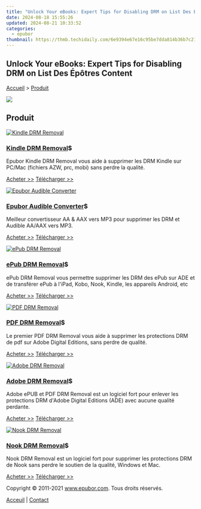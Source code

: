 ```yaml
---
title: "Unlock Your eBooks: Expert Tips for Disabling DRM on List Des Épôtres Content"
date: 2024-08-18 15:55:26
updated: 2024-08-21 10:33:52
categories:
  - epubor
thumbnail: https://thmb.techidaily.com/6e9394e67e16c95be7dda814b36b7c21bb54383a50ab2ad1ac5bcf151b169014.jpg
---
```


## Unlock Your eBooks: Expert Tips for Disabling DRM on List Des Épôtres Content

[Accueil](http://www.epubor.com/fr/) \> [Produit](https://tools.techidaily.com/epubor/products/)

![](http://www.epubor.com/style/images/ebook-icon.jpg) 

## Produit

[![Kindle DRM Removal](https://www.epubor.com/images/remote/D4/1D/D41D8C_D41D8C_KindleDrmRemoval-box.jpg)](https://tools.techidaily.com/epubor/products/) 

### [Kindle DRM Removal](https://tools.techidaily.com/epubor/products/)$

Epubor Kindle DRM Removal vous aide à supprimer les DRM Kindle sur PC/Mac (fichiers AZW, prc, mobi) sans perdre la qualité.

[Acheter >>](https://tools.techidaily.com/epubor/products/) [Télécharger >>](https://tools.techidaily.com/epubor/products/) 

[![Epubor Audible Converter](https://www.epubor.com/images/uppic/audible-converter.png)](https://tools.techidaily.com/epubor/products/) 

### [Epubor Audible Converter](https://tools.techidaily.com/epubor/products/)$

 Meilleur convertisseur AA & AAX vers MP3 pour supprimer les DRM et Audible AA/AAX vers MP3\. 

[Acheter >>](https://tools.techidaily.com/epubor/products/) [Télécharger >>](https://tools.techidaily.com/epubor/products/) 

[![ePub DRM Removal](https://www.epubor.com/images/remote/D4/1D/D41D8C_D41D8C_drmtool.jpg)](https://tools.techidaily.com/epubor/products/) 

### [ePub DRM Removal](https://tools.techidaily.com/epubor/products/)$

ePub DRM Removal vous permettre supprimer les DRM des ePub sur ADE et de transférer ePub à l'iPad, Kobo, Nook, Kindle, les appareils Android, etc

[Acheter >>](https://tools.techidaily.com/epubor/products/) [Télécharger >>](https://tools.techidaily.com/epubor/products/) 

[![PDF DRM Removal](https://www.epubor.com/images/remote/D4/1D/D41D8C_D41D8C_PdfDrmRemoval-box.jpg)](https://tools.techidaily.com/epubor/products/) 

### [PDF DRM Removal](https://tools.techidaily.com/epubor/products/)$

Le premier PDF DRM Removal vous aide à supprimer les protections DRM de pdf sur Adobe Digital Editions, sans perdre de qualité. 

[Acheter >>](https://tools.techidaily.com/epubor/products/) [Télécharger >>](https://tools.techidaily.com/epubor/products/) 

[![Adobe DRM Removal](https://www.epubor.com/images/remote/D4/1D/D41D8C_D41D8C_adobedrmremoval-box.jpg)](https://tools.techidaily.com/epubor/products/) 

### [Adobe DRM Removal](https://tools.techidaily.com/epubor/products/)$

Adobe ePUB et PDF DRM Removal est un logiciel fort pour enlever les protections DRM d'Adobe Digital Editions (ADE) avec aucune qualité perdante.

[Acheter >>](https://tools.techidaily.com/epubor/products/) [Télécharger >>](https://tools.techidaily.com/epubor/products/) 

[![Nook DRM Removal](https://www.epubor.com/images/remote/D4/1D/D41D8C_D41D8C_NookDrmRemoval.jpg)](https://tools.techidaily.com/epubor/nook-drm-removal/) 

### [Nook DRM Removal](https://tools.techidaily.com/epubor/nook-drm-removal/)$

Nook DRM Removal est un logiciel fort pour supprimer les protections DRM de Nook sans perdre le soutien de la qualité, Windows et Mac.

[Acheter >>](https://tools.techidaily.com/epubor/nook-drm-removal/) [Télécharger >>](https://tools.techidaily.com/epubor/nook-drm-removal/) 

Copyright © 2011-2021 www.epubor.com. Tous droits réservés. 

[Acceuil](http://www.epubor.com/fr/) | [Contact](http://www.epubor.com/fr/mailto:support@epubor.com)

<ins class="adsbygoogle"
     style="display:block"
     data-ad-format="autorelaxed"
     data-ad-client="ca-pub-7571918770474297"
     data-ad-slot="1223367746"></ins>



<ins class="adsbygoogle"
     style="display:block"
     data-ad-client="ca-pub-7571918770474297"
     data-ad-slot="8358498916"
     data-ad-format="auto"
     data-full-width-responsive="true"></ins>
